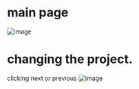 # main page
![image](https://github.com/BuddhadebKoner/feature-projects/assets/113292029/7ac4cc2a-5334-4867-96d8-380ba2cdddf9)
# changing the project.
clicking next or previous 
![image](https://github.com/BuddhadebKoner/feature-projects/assets/113292029/f1e1550e-4973-4e81-9909-3157909498ef)
